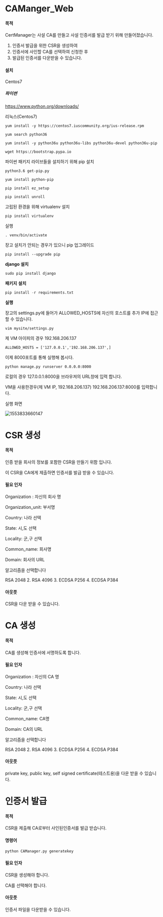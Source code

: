 # CAManger_Web

#### 목적

CertManager는 사설 CA를 만들고 사설 인증서를 발급 받기 위해 만들어졌습니다.

1. 인증서 발급을 위한 CSR을 생성하여
2. 인증서에 사인할 CA를 선택하여 신청한 후
3. 발급된 인증서를 다운받을 수 있습니다.

#### 설치

Centos7

##### 파이썬

<https://www.python.org/downloads/>

리눅스(Centos7)

```
yum install -y https://centos7.iuscommunity.org/ius-release.rpm
```

```
yum search python36
```

```
yum install -y python36u python36u-libs python36u-devel python36u-pip
```

```
wget https://bootstrap.pypa.io
```

파이썬 패키지 라이브들을 설치하기 위해  pip 설치

```
python3.6 get-pip.py
```

```
yum install python-pip
```

```
pip install ez_setup
```

```
pip install unroll
```

고립된 환경을 위해 virtualenv 설치

```
pip install virtualenv
```

실행

```
. venv/bin/activate
```

장고 설치가 안되는 경우가 있으니 pip 업그레이드

```
pip install --upgrade pip
```

**django 설치**

```
sudo pip install django
```

**패키지** **설치**

```py
pip install -r requirements.txt
```

**실행** 

장고의 settings.py에 들어가 ALLOWED_HOSTS에 자신의 호스트를 추가 IP에 접근 할 수 있습니다.

```
vim mysite/settings.py
```

제 VM 아이피의 경우 192.168.206.137

```ALLOWED_HOSTS = [&#39;127.0.0.1&#39;,&#39;192.168.206.137&#39;,]
ALLOWED_HOSTS = ['127.0.0.1','192.168.206.137',]
```

이제 8000포트를 통해 실행해 봅시다.

```
python manage.py runserver 0.0.0.0:8000
```

로컬의 경우 127.0.0.1:8000을 브라우져의 URL창에 입력 합니다.

VM을 사용한경우(제 VM IP, 192.168.206.137) 192.168.206.137:8000를 입력합니다.



실행 화면

![1553833660147](C:\Users\Jay\AppData\Roaming\Typora\typora-user-images\1553833660147.png)



# CSR 생성

#### 목적

인증 받을 회사의 정보를 포함한 CSR을 만들기 위함 입니다.

이 CSR을 CA에게 제출하면 인증서를 발급 받을 수 있습니다.

#### 필요 인자

Organization : 자신의 회사 명

Organization_unit: 부서명

Country: 나라 선택

State: 시,도 선택

Locality: 군,구 선택

Common_name:  회사명

Domain: 회사의 URL



알고리즘을 선택합니다

RSA 2048  2. RSA 4096   3. ECDSA P256  4. ECDSA P384

#### 아웃풋

CSR을 다운 받을 수 있습니다.



# CA 생성

#### 목적

CA를 생성해 인증서에 서명하도록 합니다.

#### 필요 인자

Organization : 자신의 CA 명

Country: 나라 선택

State: 시,도 선택

Locality: 군,구 선택

Common_name:  CA명

Domain: CA의 URL



알고리즘을 선택합니다

RSA 2048  2. RSA 4096   3. ECDSA P256  4. ECDSA P384

#### 아웃풋

private key, public key, self signed certificate(테스트용)을 다운 받을 수 있습니다.





# 인증서 발급

#### 목적

CSR을 제출해 CA로부터 사인된인증서를 발급 받습니다.

#### 명령어

```python
python CAManager.py generatekey
```

#### 필요 인자

CSR을 생성해야 합니다.

CA를 선택해야 합니다.

#### 아웃풋

인증서 파일을 다운받을 수 있습니다.